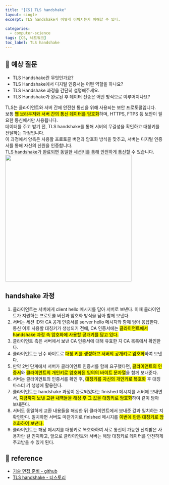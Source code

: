 ```yaml
---
title: "[CS] TLS handshake"
layout: single
excerpt: TLS handshake가 어떻게 이뤄지는지 이해할 수 있다.

categories:
  - computer-science
tags: [CS, 네트워크]
toc_label: TLS handshake
---
```


## 💭 예상 질문

- TLS Handshake란 무엇인가요?
- TLS Handshake에서 디지털 인증서는 어떤 역할을 하나요?
- TLS Handshake 과정을 간단히 설명해주세요.
- TLS Handshake가 완료된 후 데이터 전송은 어떤 방식으로 이루어지나요?

<div class="red-box">
    <div>TLS는 클라이언트와 서버 간에 안전한 통신을 위해 사용되는 보안 프로토콜입니다.</div>
    <div>보통 <mark class="high">웹 브라우저와 서버 간의 통신 데이터를 암호화</mark>하며, HTTPS, FTPS 등 보안이 필요한 통신에서만 사용됩니다.</div>
    <div>데이터를 주고 받기 전, TLS handshake를 통해 서버의 무결성을 확인하고 대칭키를 전달하는 과정입니다.</div>
    <div>이 과정에서 양측은 사용할 프로토콜 버전과 암호화 방식을 맞추고, 서버는 디지털 인증서를 통해 자신의 신원을 인증합니다.</div>
    <div>TLS handshake가 완료되면 동일한 세션키를 통해 안전하게 통신할 수 있습니다.</div>
</div>

<img src="https://user-images.githubusercontent.com/34904741/139517776-f2cac636-5ce5-4815-981d-33905283bf13.png" width="400" />

## handshake 과정

1. 클라이언트는 서버에게 client hello 메시지를 담아 서버로 보낸다. 이때 클라이언트가 지원하는 프로토콜 버전과 암호화 방식을 담아 함께 보낸다.
2. 서버는 세션 ID와 CA 공개 인증서를 server hello 메시지와 함께 담아 응답한다. 통신 이후 사용할 대칭키가 생성되기 전에, CA 인증서에는 <mark class="high">클라이언트에서 handshake 과정 속 암호화에 사용할 공개키를 담고 있다.</mark>
3. 클라이언트 측은 서버에서 보낸 CA 인증서에 대해 유효한 지 CA 목록에서 확인한다.
4. 클라이언트는 난수 바이트로 <mark class="high">대칭 키를 생성하고 서버의 공개키로 암호화</mark>하여 보낸다.
5. 만약 2번 단계에서 서버가 클라이언트 인증서를 함께 요구했다면, <mark class="high">클라이언트의 인증서</mark>와 <mark class="high">클라이언트의 개인키로 암호화된 임의의 바이트 문자열</mark>을 함께 보내준다.
6. 서버는 클라이언트의 인증서를 확인 후, <mark class="high">대칭키를 자신의 개인키로 복호화</mark> 후 대칭 마스터 키 생성에 활용한다.
7. 클라이언트는 handshake 과정이 완료되었다는 finished 메시지를 서버에 보내면서, <mark class="high">지금까지 보낸 교환 내역들을 해싱 후 그 값을 대칭키로 암호화</mark>하여 같이 담아 보내준다.
8. 서버도 동일하게 교환 내용들을 해싱한 뒤 클라이언트에서 보내준 값과 일치하는 지 확인한다. 일치하면 서버도 마찬가지로 finished 메시지를 <mark class="high">이번에 만든 대칭키로 암호화하여 보낸다.</mark>
9. 클라이언트는 해당 메시지를 대칭키로 복호화하여 서로 통신이 가능한 신뢰받은 사용자란 걸 인지하고, 앞으로 클라이언트와 서버는 해당 대칭키로 데이터를 안전하게 주고받을 수 있게 된다.

## 📘 reference

- [기술 면접 준비 - github](https://github.com/gyoogle/tech-interview-for-developer/blob/master/Computer%20Science/Network/TLS%20HandShake.md)
- [TLS handshake - 티스토리](https://sunrise-min.tistory.com/entry/TLS-Handshake%EB%8A%94-%EC%96%B4%EB%96%BB%EA%B2%8C-%EC%A7%84%ED%96%89%EB%90%98%EB%8A%94%EA%B0%80?category=1055346)
